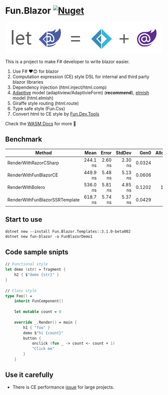 # Fun.Blazor [![Nuget](https://img.shields.io/nuget/vpre/Fun.Blazor)](https://www.nuget.org/packages/Fun.Blazor)

![image](./Docs//assets/fun-blazor%3D.png)

This is a project to make F# developer to write blazor easier.

1. Use F# ❤️😊 for blazor
2. Computation expression (CE) style DSL for internal and third party blazor libraries
3. Dependency injection (html.inject/html.comp)
4. [Adaptive](https://github.com/fsprojects/FSharp.Data.Adaptive) model (adaptiview/AdaptivieForm) (**recommend**), [elmish](https://github.com/elmish/elmish) model (html.elmish)
5. Giraffe style routing (html.route)
6. Type safe style (Fun.Css)
7. Convert html to CE style by [Fun.Dev.Tools](https://slaveoftime.github.io/Fun.DevTools.Docs)

Check the [WASM Docs](https://slaveoftime.github.io/Fun.Blazor.Docs/) for more 🚀

## Benchmark

|                         Method |       Mean |    Error |   StdDev |   Gen0 | Allocated |
|------------------------------- |-----------:|---------:|---------:|-------:|----------:|
|          RenderWithRazorCSharp |   244.1 ns |  2.60 ns |  2.30 ns | 0.0324 |     408 B |
|          RenderWithFunBlazorCE |   449.9 ns |  5.48 ns |  5.13 ns | 0.0606 |     760 B |
|               RenderWithBolero |   536.0 ns |  5.81 ns |  4.85 ns | 0.1202 |    1512 B |
| RenderWithFunBlazorSSRTemplate |   618.7 ns |  5.74 ns |  5.37 ns | 0.0429 |     544 B |

## Start to use

    dotnet new --install Fun.Blazor.Templates::3.1.0-beta002
    dotnet new fun-blazor -o FunBlazorDemo1

## Code sample snipts

```fsharp
// Functional style
let demo (str) = fragment {
    h2 { $"demo {str}" }
}

// Class style
type Foo() =
    inherit FunComponent()

    let mutable count = 0

    override _.Render() = main {
        h1 { "foo" }
        demo $"hi {count}"
        button {
            onclick (fun _ -> count <- count + 1)
            "Click me"
        }
    }
```

## Use it carefully

- There is CE performance [issue](https://github.com/dotnet/fsharp/issues/14429) for large projects.